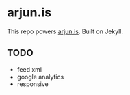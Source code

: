 # arjun.is

This repo powers [arjun.is](https://arjun.is). Built on Jekyll.

## TODO

- feed xml
- google analytics
- responsive
